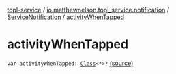 [topl-service](../../index.md) / [io.matthewnelson.topl_service.notification](../index.md) / [ServiceNotification](index.md) / [activityWhenTapped](./activity-when-tapped.md)

# activityWhenTapped

`var activityWhenTapped: `[`Class`](https://docs.oracle.com/javase/6/docs/api/java/lang/Class.html)`<*>?` [(source)](https://github.com/05nelsonm/TorOnionProxyLibrary-Android/blob/master/topl-service/src/main/java/io/matthewnelson/topl_service/notification/ServiceNotification.kt#L100)